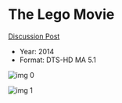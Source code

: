 # The Lego Movie

[Discussion Post](https://www.avsforum.com/threads/bass-eq-for-filtered-movies.2995212/post-56865518)

* Year: 2014
* Format: DTS-HD MA 5.1

![img 0](https://i.imgur.com/KAAZfb7.jpg)

![img 1](https://i.imgur.com/gjY5lIg.png)

